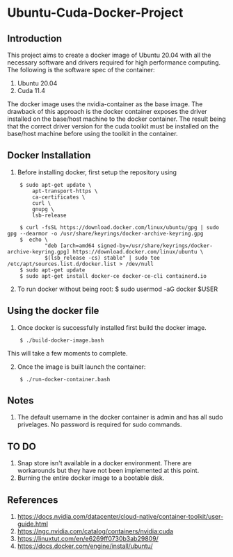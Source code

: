 # Ubuntu-Cuda-Docker-Project
## Introduction
This project aims to create a docker image of Ubuntu 20.04 with all the necessary software and drivers required for high performance computing. The following is the software spec of the container:

1. Ubuntu 20.04
2. Cuda 11.4 

The docker image uses the nvidia-container as the base image. The drawback of this approach is the docker container exposes the driver installed on the base/host machine to the docker container. The result being that the correct driver version for the cuda toolkit must be installed on the base/host machine before using the toolkit in the container.



## Docker Installation
1. Before installing docker, first setup the repository using
```
    $ sudo apt-get update \
        apt-transport-https \
        ca-certificates \
        curl \
        gnupg \
        lsb-release
    
    $ curl -fsSL https://download.docker.com/linux/ubuntu/gpg | sudo gpg --dearmor -o /usr/share/keyrings/docker-archive-keyring.gpg
    $  echo \
            "deb [arch=amd64 signed-by=/usr/share/keyrings/docker-archive-keyring.gpg] https://download.docker.com/linux/ubuntu \
            $(lsb_release -cs) stable" | sudo tee /etc/apt/sources.list.d/docker.list > /dev/null
    $ sudo apt-get update
    $ sudo apt-get install docker-ce docker-ce-cli containerd.io
```
2. To run docker without being root:
    $ sudo usermod -aG docker $USER


## Using the docker file
1. Once docker is successfully installed first build the docker image.
```   
    $ ./build-docker-image.bash
```
This will take a few moments to complete. 

2. Once the image is built launch the container:
```   
    $ ./run-docker-container.bash
```
## Notes
1. The default username in the docker container is admin and has all sudo privelages. No password is required for sudo commands.


## TO DO
1. Snap store isn't available in a docker environment. There are workarounds but they have not been implemented at this point. 
2. Burning the entire docker image to a bootable disk.

## References
1. https://docs.nvidia.com/datacenter/cloud-native/container-toolkit/user-guide.html
2. https://ngc.nvidia.com/catalog/containers/nvidia:cuda
3. https://linuxtut.com/en/e6269ff0730b3ab29809/
4. https://docs.docker.com/engine/install/ubuntu/ 